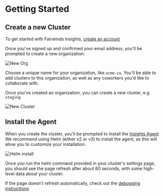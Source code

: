# Getting Started

## Create a new Cluster

To get started with Fairwinds Insights, [create an account](https://insights.fairwinds.com/auth/register)

Once you've signed up and confirmed your email address, you'll be prompted to
create a new organization:

![New Org](/img/new-org.png)

Choose a unique name for your organization, like `acme-co`. You'll be able to add clusters to this
organization, as well as any coworkers you'd like to collaborate with.

Once you've created an organization, you can create a new cluster, e.g. `staging`

![New Cluster](/img/new-cluster.png)

## Install the Agent

When you create the cluster, you'll be prompted to install the [Insights Agent](./insights-agent)
We recommend using Helm (either v2 or v3) to install the agent, as this will
allow you to customize your installation.

![Helm install](/img/helm-install.png)

Once you run the helm command provided in your cluster's settings page, you should see the
page refresh after about 60 seconds, with some high-level data about your cluster.

If the page doesn't refresh automatically, check out the [debugging instructions](./insights-agent#debugging)
